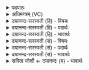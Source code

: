 <details><summary>पदपाठः</summary>

अहा॑नि। शम्। भव॑न्तु। नः॒। शम्। रात्रीः॑। प्रति॑। धी॒य॒ता॒म्। शम्। नः॒ इ॒न्द्रा॒ग्नी इती॑न्द्रा॒ग्नी। भ॒व॒ता॒म्। अवो॑भि॒रित्यवः॑ऽभिः। शम्। नः॒। इ॒न्द्रा॒वरु॑णा। रा॒तह॒व्येति॑ रा॒तऽह॑व्या। शम्। नः॒। इ॒न्द्रा॒पू॒षणा॑। वाज॑साता॒विति॒ वाज॑ऽसातौ। शम्। इन्द्रा॒सोमा॑। सु॒वि॒ताय॑। शंयोः। ११।
</details>

<details><summary>अधिमन्त्रम् (VC)</summary>

- लिङ्गोक्ता देवताः
- दध्यङ्ङाथर्वण ऋषिः
- अतिशक्वरी
- पञ्चमः
</details>

<details><summary>दयानन्द-सरस्वती (हि) - विषयः</summary>

फिर उसी विषय को अगले मन्त्र में कहा है ॥
</details>

<details><summary>दयानन्द-सरस्वती (हि) - पदार्थः</summary>

पदार्थान्वयभाषाः -  हे परमेश्वर वा विद्वान् जन ! जैसे (अवोभिः) रक्षा आदि के साथ (शंयोः) सुख की (सुविताय) प्रेरणा के लिये (नः) हमारे अर्थ (अहानि) दिन (शम्) सुखकारी (भवन्तु) हों (रात्रीः) रातें (शम्) कल्याण के (प्रति) प्रति (धीयताम्) हमको धारण करें (इन्द्राग्नी) बिजुली और प्रत्यक्ष अग्नि (नः) हमारे लिये (शम्) सुखकारी (भवताम्) होवें (रातहव्या) ग्रहण करने योग्य सुख जिनसे प्राप्त हुआ, वे (इन्द्रावरुणा) विद्युत् और जल (नः) हमारे लिये (शम्) सुखकारी हों (वाजसातौ) अन्नों के सेवन के हेतु संग्राम में (इन्द्रापूषणा) विद्युत् और पृथिवी (नः) हमारे लिये (शम्) सुखकारी होवें और (इन्द्रासोमा) बिजुली और ओषधियाँ (शम्) सुखकारिणी हों, वैसे हमको आप अनुकूल शिक्षा करें ॥११ ॥
</details>

<details><summary>दयानन्द-सरस्वती (हि) - भावार्थः</summary>

भावार्थभाषाः -  इस मन्त्र में वाचकलुप्तोपमालङ्कार है। हे मनुष्यो ! जो ईश्वर और आप्त सत्यवादी विद्वान् लोगों की शिक्षा में आप लोग प्रवृत्त रहो तो दिन-रात तुम्हारे भूमि आदि सब पदार्थ सुखकारी होवें ॥११ ॥
</details>

<details><summary>दयानन्द-सरस्वती (सं) - विषयः</summary>

पुनस्तमेव विषयमाह ॥
</details>

<details><summary>दयानन्द-सरस्वती (सं) - पदार्थः</summary>

पदार्थान्वयभाषाः -  हे परमेश्वर विद्वन् वा ! यथाऽवोभिः सह शंयोः सुविताय नोऽहानि शं भवन्तु, रात्रीश्शं प्रतिधीयतामिन्द्राग्नी नः शं भवतां, रातहव्या इन्द्रावरुणा नः शं भवतां, वाजसाताविन्द्रापूषणा नः शं भवतमिन्द्रासोमा च शं भवतां, तथाऽस्माननुशिक्षेताम् ॥११ ॥
</details>

<details><summary>दयानन्द-सरस्वती (सं) - भावार्थः</summary>

भावार्थभाषाः -  अत्र वाचकलुप्तोपमालङ्कारः। हे मनुष्याः ! यदीश्वराप्तविदुषां शिक्षायां भवन्तः प्रवर्त्तेरंस्तर्ह्यहर्निशं भूम्यादयः सर्वे पदार्था युष्माकं सुखकराः स्युः ॥११ ॥
</details>

<details><summary>सविता जोशी ← दयानन्दः (म) - भावार्थः</summary>

भावार्थभाषाः -  या मंत्रात वाचकलुप्तोपमालंकार आहे. हे माणसांनो ! ईश्वर, आप्त, सत्यवादी विद्वान लोकांकडून तुम्ही शिक्षण प्राप्त केल्यास दिवस, रात्र, भूमी इत्यादी सर्व पदार्थ सुखकारक होतील.
</details>